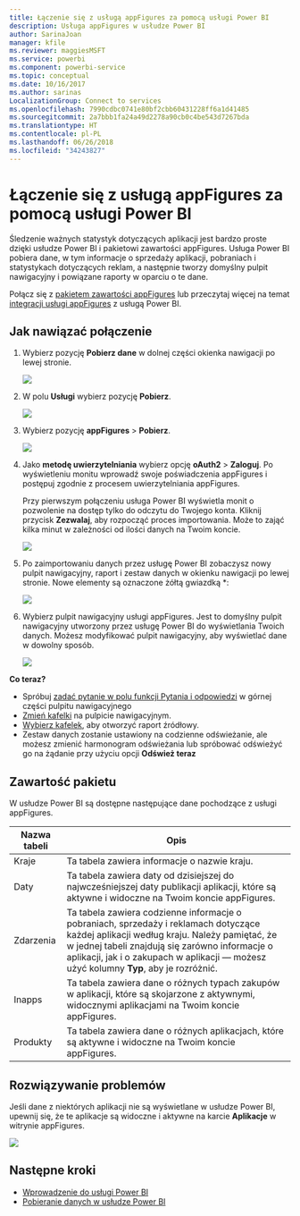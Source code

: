 ```yaml
---
title: Łączenie się z usługą appFigures za pomocą usługi Power BI
description: Usługa appFigures w usłudze Power BI
author: SarinaJoan
manager: kfile
ms.reviewer: maggiesMSFT
ms.service: powerbi
ms.component: powerbi-service
ms.topic: conceptual
ms.date: 10/16/2017
ms.author: sarinas
LocalizationGroup: Connect to services
ms.openlocfilehash: 7990cdbc0741e80bf2cbb60431228ff6a1d41485
ms.sourcegitcommit: 2a7bbb1fa24a49d2278a90cb0c4be543d7267bda
ms.translationtype: HT
ms.contentlocale: pl-PL
ms.lasthandoff: 06/26/2018
ms.locfileid: "34243827"
---
```

# <a name="connect-to-appfigures-with-power-bi"></a>Łączenie się z usługą appFigures za pomocą usługi Power BI
Śledzenie ważnych statystyk dotyczących aplikacji jest bardzo proste dzięki usłudze Power BI i pakietowi zawartości appFigures. Usługa Power BI pobiera dane, w tym informacje o sprzedaży aplikacji, pobraniach i statystykach dotyczących reklam, a następnie tworzy domyślny pulpit nawigacyjny i powiązane raporty w oparciu o te dane.

Połącz się z [pakietem zawartości appFigures](https://app.powerbi.com/getdata/services/appfigures) lub przeczytaj więcej na temat [integracji usługi appFigures](https://powerbi.microsoft.com/integrations/appfigures) z usługą Power BI.

## <a name="how-to-connect"></a>Jak nawiązać połączenie
1. Wybierz pozycję **Pobierz dane** w dolnej części okienka nawigacji po lewej stronie.
   
   ![](media/service-connect-to-appfigures/pbi_getdata.png)
2. W polu **Usługi** wybierz pozycję **Pobierz**.
   
   ![](media/service-connect-to-appfigures/pbi_getservices.png)
3. Wybierz pozycję **appFigures** \> **Pobierz**.
   
   ![](media/service-connect-to-appfigures/appfigures.png)
4. Jako **metodę uwierzytelniania** wybierz opcję **oAuth2** \> **Zaloguj**. Po wyświetleniu monitu wprowadź swoje poświadczenia appFigures i postępuj zgodnie z procesem uwierzytelniania appFigures.
   
   Przy pierwszym połączeniu usługa Power BI wyświetla monit o pozwolenie na dostęp tylko do odczytu do Twojego konta. Kliknij przycisk **Zezwalaj**, aby rozpocząć proces importowania. Może to zająć kilka minut w zależności od ilości danych na Twoim koncie.
   
   ![](media/service-connect-to-appfigures/appfiguresdoc_06.png)
5. Po zaimportowaniu danych przez usługę Power BI zobaczysz nowy pulpit nawigacyjny, raport i zestaw danych w okienku nawigacji po lewej stronie. Nowe elementy są oznaczone żółtą gwiazdką \*:
   
    ![](media/service-connect-to-appfigures/pbi_appfigures3.png)
6. Wybierz pulpit nawigacyjny usługi appFigures. Jest to domyślny pulpit nawigacyjny utworzony przez usługę Power BI do wyświetlania Twoich danych. Możesz modyfikować pulpit nawigacyjny, aby wyświetlać dane w dowolny sposób.
   
    ![](media/service-connect-to-appfigures/appfiguresdoc_01.png)

**Co teraz?**

* Spróbuj [zadać pytanie w polu funkcji Pytania i odpowiedzi](power-bi-q-and-a.md) w górnej części pulpitu nawigacyjnego
* [Zmień kafelki](service-dashboard-edit-tile.md) na pulpicie nawigacyjnym.
* [Wybierz kafelek](service-dashboard-tiles.md), aby otworzyć raport źródłowy.
* Zestaw danych zostanie ustawiony na codzienne odświeżanie, ale możesz zmienić harmonogram odświeżania lub spróbować odświeżyć go na żądanie przy użyciu opcji **Odśwież teraz**

## <a name="whats-included"></a>Zawartość pakietu
W usłudze Power BI są dostępne następujące dane pochodzące z usługi appFigures.

| **Nazwa tabeli** | **Opis** |
| --- | --- |
| Kraje |Ta tabela zawiera informacje o nazwie kraju. |
| Daty |Ta tabela zawiera daty od dzisiejszej do najwcześniejszej daty publikacji aplikacji, które są aktywne i widoczne na Twoim koncie appFigures. |
| Zdarzenia |Ta tabela zawiera codzienne informacje o pobraniach, sprzedaży i reklamach dotyczące każdej aplikacji według kraju. Należy pamiętać, że w jednej tabeli znajdują się zarówno informacje o aplikacji, jak i o zakupach w aplikacji — możesz użyć kolumny <strong>Typ</strong>, aby je rozróżnić. |
| Inapps |Ta tabela zawiera dane o różnych typach zakupów w aplikacji, które są skojarzone z aktywnymi, widocznymi aplikacjami na Twoim koncie appFigures. |
| Produkty |Ta tabela zawiera dane o różnych aplikacjach, które są aktywne i widoczne na Twoim koncie appFigures. |

## <a name="troubleshooting"></a>Rozwiązywanie problemów
Jeśli dane z niektórych aplikacji nie są wyświetlane w usłudze Power BI, upewnij się, że te aplikacje są widoczne i aktywne na karcie **Aplikacje** w witrynie appFigures.

![](media/service-connect-to-appfigures/appfiguresdoc_11.png)

## <a name="next-steps"></a>Następne kroki
* [Wprowadzenie do usługi Power BI](service-get-started.md)
* [Pobieranie danych w usłudze Power BI](service-get-data.md)

